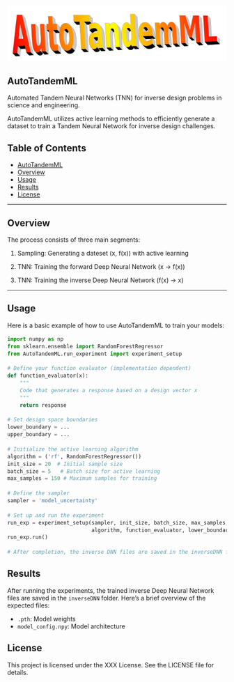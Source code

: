 <div align="center">

![Logo](https://github.com/lukagrbcic/AutoTandemML/blob/main/autotandemml.png?raw=true)

</div>

## AutoTandemML
Automated Tandem Neural Networks (TNN) for inverse design problems in science and engineering.

AutoTandemML utilizes active learning methods to efficiently generate a dataset to train a Tandem Neural Network for inverse design challenges. 

## Table of Contents
- [AutoTandemML](#autotandemml)
- [Overview](#overview)
- [Usage](#usage)
- [Results](#results)
- [License](#license)

-----------------
## Overview

The process consists of three main segments:

1. Sampling: Generating a dateset (x, f(x)) with active learning

2. TNN: Training the forward Deep Neural Network (x -> f(x)) 

3. TNN: Training the inverse Deep Neural Network (f(x) -> x)

-----------------

## Usage
Here is a basic example of how to use AutoTandemML to train your models:

```python
import numpy as np
from sklearn.ensemble import RandomForestRegressor
from AutoTandemML.run_experiment import experiment_setup

# Define your function evaluator (implementation dependent)
def function_evaluator(x):
    """
    Code that generates a response based on a design vector x
    """
    return response

# Set design space boundaries
lower_boundary = ...
upper_boundary = ...

# Initialize the active learning algorithm
algorithm = ('rf', RandomForestRegressor())
init_size = 20  # Initial sample size
batch_size = 5   # Batch size for active learning
max_samples = 150 # Maximum samples for training

# Define the sampler
sampler = 'model_uncertainty'

# Set up and run the experiment
run_exp = experiment_setup(sampler, init_size, batch_size, max_samples, 
                           algorithm, function_evaluator, lower_boundary, upper_boundary)
run_exp.run()

# After completion, the inverse DNN files are saved in the inverseDNN folder.


```

## Results
After running the experiments, the trained inverse Deep Neural Network files are saved in the `inverseDNN` folder. Here’s a brief overview of the expected files:
- `.pth`: Model weights
- `model_config.npy`: Model architecture

## License
This project is licensed under the XXX License. See the LICENSE file for details.
